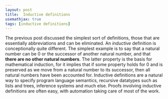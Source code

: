 ```yaml
---
layout: post
title:  Inductive definitions
usemathjax: true 
tags: [inductive definitions]
---
```

The previous post discussed the simplest sort of definitions,
those that are essentially abbreviations and can be eliminated.
An *inductive* definition is conceptionally quite different.
The simplest example is to say that a natural number can be 0
or the successor of another natural number, and that **there are
no other natural numbers**.
The latter property is the basis for mathematical induction,
for it implies that if some property holds for 0 and is preserved as we move from a natural number to its successor, then all natural numbers have been accounted for.
Inductive definitions are a natural way to specify program language semantics,
recursive datatypes such as lists and trees, inference systems
and much else. Proofs involving inductive definitions are often easy,
with automation taking care of most of the work.

